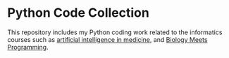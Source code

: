 # Python Code Collection
This repository includes my Python coding work related to the informatics courses such as [artificial intelligence in medicine](https://phs.weill.cornell.edu/graduate-education-clinical-training/course-catalog/artificial-intelligence-medicine), and [Biology Meets Programming](https://www.coursera.org/learn/bioinformatics).

